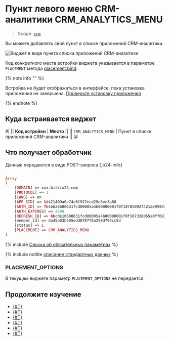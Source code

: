 # Пункт левого меню CRM-аналитики CRM_ANALYTICS_MENU

> Scope: [`crm`](../../scopes/permissions.md)

Вы можете добавлять свой пункт в списке приложений CRM-аналитики.

![Виджет в виде пункта списка приложений CRM-аналитики](./_images/CRM_ANALYTICS_MENU.png "Виджет в виде пункта списка приложений CRM-аналитики")

Код конкретного места встройки виджета указывается в параметре `PLACEMENT` метода [placement.bind](../placement-bind.md).

{% note info "" %}

Встройка не будет отображаться в интерфейсе, пока установка приложения не завершена. [Проверьте установку приложения](../../../settings/app-installation/installation-finish.md)

{% endnote %}

## Куда встраивается виджет

#|
|| **Код встройки** | **Место** ||
|| `CRM_ANALYTICS_MENU` | Пункт в списке приложений CRM-аналитики ||
|#

## Что получает обработчик

Данные передаются в виде POST-запроса {.b24-info}

```php

Array
(
    [DOMAIN] => xxx.bitrix24.com
    [PROTOCOL] => 1
    [LANG] => en
    [APP_SID] => 1d421409a6c74c6f917ecd29e5ec3a86
    [AUTH_ID] => 7b4eba6600631fcd00005a4b00000001f0f10785092f421ae959432ff27233c97c2226
    [AUTH_EXPIRES] => 3600
    [REFRESH_ID] => 6bcde16600631fcd00005a4b00000001f0f107338065a0ff687e880e437a8ec7ec6919
    [member_id] => da45a03b265edd8787f8a258d793cc5d
    [status] => L
    [PLACEMENT] => CRM_ANALYTICS_MENU
)

```

{% include [Сноска об обязательных параметрах](../../../_includes/required.md) %}

{% include notitle [описание стандартных данных](../_includes/widget_data.md) %}

### PLACEMENT_OPTIONS

В текущем виджете параметр `PLACEMENT_OPTIONS` не передается.

## Продолжите изучение

- [{#T}](../placement-bind.md)
- [{#T}](../ui-interaction/index.md)
- [{#T}](../ui-interaction/crm-card.md)
- [{#T}](../../../settings/interactivity/index.md)
- [{#T}](../open-application.md)
- [{#T}](../open-path.md)
